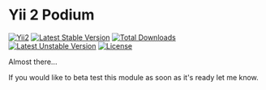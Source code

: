Yii 2 Podium
============

[![Yii2](https://img.shields.io/badge/Powered_by-Yii_Framework-green.svg?style=flat)](http://www.yiiframework.com/)
[![Latest Stable Version](https://poser.pugx.org/bizley/podium/v/stable)](https://packagist.org/packages/bizley/podium) [![Total Downloads](https://poser.pugx.org/bizley/podium/downloads)](https://packagist.org/packages/bizley/podium) [![Latest Unstable Version](https://poser.pugx.org/bizley/podium/v/unstable)](https://packagist.org/packages/bizley/podium) [![License](https://poser.pugx.org/bizley/podium/license)](https://packagist.org/packages/bizley/podium)

Almost there...

If you would like to beta test this module as soon as it's ready let me know.

